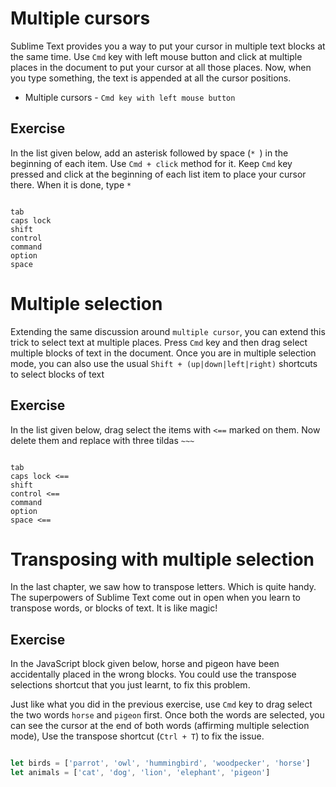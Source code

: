 Multiple cursors
===================

Sublime Text provides you a way to put your cursor in multiple text blocks at the
same time. Use `Cmd` key with left mouse button and click at multiple places in
the document to put your cursor at all those places. Now, when you type
something, the text is appended at all the cursor positions.

* Multiple cursors - `Cmd key with left mouse button`


Exercise
---------

In the list given below, add an asterisk followed by space (`* `) in the
beginning of each item. Use `Cmd + click` method for it. Keep `Cmd` key
pressed and click at the beginning of each list item to place your cursor there.
When it is done, type `* `

```

tab
caps lock
shift
control
command
option
space

```


Multiple selection
===================

Extending the same discussion around `multiple cursor`, you can extend this
trick to select text at multiple places. Press `Cmd` key and then drag select
multiple blocks of text in the document. Once you are in multiple selection
mode, you can also use the usual `Shift + (up|down|left|right)`
shortcuts to select blocks of text


Exercise
---------

In the list given below, drag select the items with `<==` marked on them.
Now delete them and replace with three tildas `~~~`

```

tab
caps lock <==
shift
control <==
command
option
space <==

```


Transposing with multiple selection
====================================

In the last chapter, we saw how to transpose letters. Which is quite handy.
The superpowers of Sublime Text come out in open when you learn to transpose
words, or blocks of text. It is like magic!


Exercise
---------

In the JavaScript block given below, horse and pigeon have been accidentally
placed in the wrong blocks. You could use the transpose selections
shortcut that you just learnt, to fix this problem.

Just like what you did in the previous exercise, use `Cmd` key to drag select
the two words `horse` and `pigeon` first. Once both the words are selected,
you can see the cursor at the end of both words (affirming multiple selection mode),
Use the transpose shortcut (`Ctrl + T`) to fix the issue.


```js

let birds = ['parrot', 'owl', 'hummingbird', 'woodpecker', 'horse']
let animals = ['cat', 'dog', 'lion', 'elephant', 'pigeon']

```
